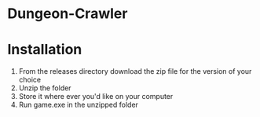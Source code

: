 # Dungeon-Crawler

# Installation
1. From the releases directory download the zip file for the version of your choice
2. Unzip the folder
3. Store it where ever you'd like on your computer
4. Run game.exe in the unzipped folder
